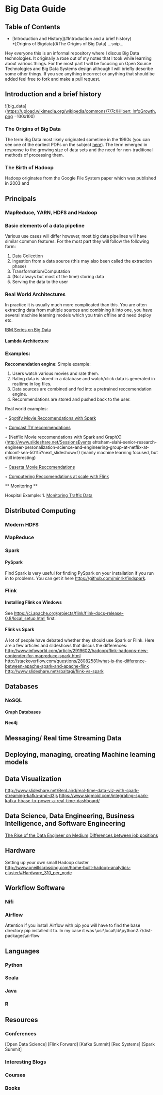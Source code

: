 # Big Data Guide 
## Table of Contents  

* [Introduction and History](#Introduction and a brief history)  
   *[Origins of Bigdata](#The Origins of Big Data) 
...snip...    
<a name="headers"/>

Hey everyone this is an informal repository where I discus Big Data technologies. It originally a rose out of my notes that I took while learning about various things. For the most part I will be focusing on Open Source Technologies and Big Data Systems design although I will briefly describe some other things. If you see anything incorrect or anything that should be added feel free to fork and make a pull request. 
## Introduction and a brief history
![big_data](https://upload.wikimedia.org/wikipedia/commons/7/7c/Hilbert_InfoGrowth.png =100x100)
### The Origins of Big Data
The term Big Data most likely originated sometime in the 1990s (you can see one of the earliest PDFs on the subject [here](http://static.usenix.org/event/usenix99/invited_talks/mashey.pdf)). The term emerged in response to the growing size of data sets and the need for non-traditional methods of processing them. 
### The Birth of Hadoop 
Hadoop originates from the Google File System paper which was published in 2003 and 
## Principals 
### MapReduce, YARN, HDFS and Hadoop

### Basic elements of a data pipeline
Various use cases will differ however, most big data pipelines will have similar common features. For the most part they will follow the following form:

1. Data Collection
2. Ingestion from a data source (this may also been called the extraction phase)
2. Transformation/Computation
3. (Not always but most of the time) storing data  
4. Serving the data to the user

### Real World Architectures 
In practice it is usually much more complicated than this. You are often extracting data from multiple sources and combining it into one, you have several machine learning models which you train offline and need deploy etc.

[IBM Series on Big Data](http://www.ibm.com/developerworks/library/bd-archpatterns3/index.html?ca=drs-)
#### Lambda Architecture 

### Examples: 
**Reccomendation engine**:
Simple example:

1. Users watch various movies and rate them. 
2. Rating data is stored in a database and watch/click data is generated in realtime in log files.
3. Data sources are combined and fed into a pretrained reccomendation engine.
4. Recommendations are stored and pushed back to the user. 

Real world examples: 

◦ [Spotify Movie Reccomendations with Spark](http://www.slideshare.net/MrChrisJohnson/collaborative-filtering-with-spark)

◦ [Comcast TV recommendations](https://spark-summit.org/2015-east/wp-content/uploads/2015/03/SSE15-18-Neumann-Alla.pdf)

◦ [Netflix Movie reccomendations with Spark and GraphX](http://www.slideshare.net/SessionsEvents ehtsham-elahi-senior-research-engineer-personalization-science-and-engineering-group-at-netflix-at-mlconf-sea-50115?next_slideshow=1) (mainly machine learning focused, but still interesting)

◦ [Caserta Movie Reccomendations](http://www.slideshare.net/CasertaConcepts/analytics-week-recommendations-on-spark)

◦ [Computering Reccomendations at scale with Flink](http://data-artisans.com/computing-recommendations-at-extreme-scale-with-apache-flink/)


** Monitoring ** 

Hospital Example: 
1.
[Monitoring Traffic Data]("https://www.mapr.com/blog/monitoring-real-time-uber-data-using-spark-machine-learning-streaming-and-kafka-api-part-1")
## Distributed Computing 
### Modern HDFS 
### MapReduce
### Spark 
#### PySpark 
Find Spark is very useful for finding PySpark on your installation if you run in to problems. You can get it here https://github.com/minrk/findspark.

### Flink

#### Installing Flink on Windows 
See https://ci.apache.org/projects/flink/flink-docs-release-0.8/local_setup.html first. 
#### Flink vs Spark
A lot of people have debated whether they should use Spark or Flink. Here are a few articles and slideshows that discus the differences:
http://www.infoworld.com/article/2919602/hadoop/flink-hadoops-new-contender-for-mapreduce-spark.html
http://stackoverflow.com/questions/28082581/what-is-the-difference-between-apache-spark-and-apache-flink
http://www.slideshare.net/sbaltagi/flink-vs-spark
## Databases 
### NoSQL
#### Graph Databases
**Neo4j**
## Messaging/ Real time Streaming Data

## Deploying, managing, creating Machine learning models 

## Data Visualization 
http://www.slideshare.net/BenLaird/real-time-data-viz-with-spark-streaming-kafka-and-d3js
https://www.sigmoid.com/integrating-spark-kafka-hbase-to-power-a-real-time-dashboard/

## Data Science, Data Engineering, Business Intelligence, and Software Engineering 
[The Rise of the Data Engineer on Medium](https://medium.freecodecamp.com/the-rise-of-the-data-engineer-91be18f1e603#.7v0hp99i0)
[Differences between job positions](https://bigdatauniversity.com/blog/data-scientist-vs-data-engineer/)
## Hardware
Setting up your own small Hadoop cluster 
http://www.oneillscrossing.com/home-built-hadoop-analytics-cluster/#Hardware_310_per_node
## Workflow Software 
### Nifi 
### Airflow 
Attention if you install Airflow with pip you will have to find the base directory pip installed it to. In my case it was \usr\local\lib\python2.7\dist-packages\airflow
## Languages 
### Python 
### Scala 
### Java 
### R 

## Resources 
### Conferences
[Open Data Science]
[Flink Forward]
[Kafka Summit]
[Rec Systems]
[Spark Summit]
### Interesting Blogs
### Courses
### Books 
